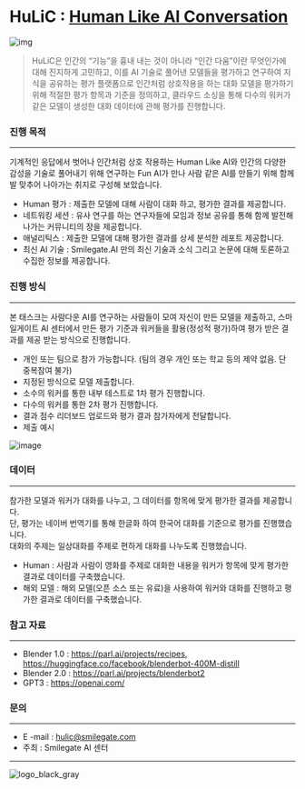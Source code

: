 # HuLiC : [Human Like AI Conversation](https://hulic.smilegate.net/) 

![img](https://user-images.githubusercontent.com/95196586/147039219-4568c0c3-2551-42ed-b150-cf9e88b91d19.jpg)


> HuLiC은 인간의 “기능”을 흉내 내는 것이 아니라 “인간 다움”이란 무엇인가에 대해 진지하게 고민하고, 이를 AI 기술로 풀어낸 모델들을 평가하고 연구하여 지식을 공유하는 평가 플랫폼으로
> 인간처럼 상호작용을 하는 대화 모델을 평가하기 위해 적절한 평가 항목과 기준을 정의하고, 클라우드 소싱을 통해 다수의 워커가 같은 모델이 생성한 대화 데이터에 관해 평가를 진행합니다.
### 진행 목적
***
기계적인 응답에서 벗어나 인간처럼 상호 작용하는 Human Like AI와 인간의 다양한 감성을 기술로 풀어내기 위해 연구하는 Fun AI가 만나 사람 같은 AI를 만들기 위해 함께 발 맞추어 나아가는 취지로 구성해 보았습니다. 

- Human 평가 : 제출한 모델에 대해 사람이 대화 하고, 평가한 결과를 제공합니다.
- 네트워킹 세션 : 유사 연구를 하는 연구자들에 모임과 정보 공유를 통해 함께 발전해 나가는 커뮤니티의 장을 제공합니다.
- 애널리틱스 : 제출한 모델에 대해 평가한 결과를 상세 분석한 레포트 제공합니다.
- 최신 AI 기술 : Smilegate.AI 만의 최신 기술과 소식 그리고 논문에 대해 토론하고 수집한 정보를 제공합니다.

### 진행 방식
***
본 태스크는 사람다운 AI를 연구하는 사람들이 모여 자신이 만든 모델을 제출하고, 스마일게이트 AI 센터에서 만든 평가 기준과 워커들을 활용(정성적 평가)하여 평가 받은 결과를 제공 받는 방식으로 진행합니다.
- 개인 또는 팀으로 참가 가능합니다. (팀의 경우 개인 또는 학교 등의 제약 없음. 단 중복참여 불가)
- 지정된 방식으로 모델 제출합니다.
- 소수의 워커를 통한 내부 테스트로 1차 평가 진행합니다.
- 다수의 워커를 통한 2차 평가 진행합니다.
- 결과 점수 리더보드 업로드와 평가 결과 참가자에게 전달합니다.
- 제출 예시

![image](https://user-images.githubusercontent.com/95196586/147069779-f398c0c3-fcc7-49f0-a4fb-bd0a57032059.png)

### 데이터
***
참가한 모델과 워커가 대화를 나누고, 그 데이터를 항목에 맞게 평가한 결과를 제공합니다.  
단, 평가는 네이버 번역기를 통해 한글화 하여 한국어 대화를 기준으로 평가를 진행했습니다.  
대화의 주제는 일상대화를 주제로 편하게 대화를 나누도록 진행했습니다.

- Human : 사람과 사람이 영화를 주제로 대화한 내용을 워커가 항목에 맞게 평가한 결과로 데이터를 구축했습니다.
- 해외 모델 : 해외 모델(오픈 소스 또는 유료)을 사용하여 워커와 대화를 진행하고 평가한 결과로 데이터를 구축했습니다.


### 참고 자료
***
- Blender 1.0 : https://parl.ai/projects/recipes, https://huggingface.co/facebook/blenderbot-400M-distill
- Blender 2.0 : https://parl.ai/projects/blenderbot2
- GPT3 : https://openai.com/

### 문의
***
- E -mail : hulic@smilegate.com
- 주최 : Smilegate AI 센터
***

![logo_black_gray](https://user-images.githubusercontent.com/95196586/147066863-b9f99434-3ce8-463f-abb4-5e672b3a1fda.png)

                                                       

